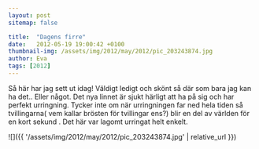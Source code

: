 ```yaml
---
layout: post
sitemap: false

title:  "Dagens firre"
date:   2012-05-19 19:00:42 +0100
thumbnail-img: /assets/img/2012/may/2012/pic_203243874.jpg
author: Eva
tags: [2012]
---
```


Så här har jag sett ut idag! Väldigt ledigt och skönt så där som bara jag kan ha det.. Eller något. Det nya linnet är sjukt härligt att ha på sig och har perfekt urringning. Tycker inte om när urringningen far ned hela tiden så tvillingarna( vem kallar brösten för tvillingar ens?) blir en del av världen för en kort sekund . Det här var lagomt urringat helt enkelt.

![]({{ '/assets/img/2012/may/2012/pic_203243874.jpg'  | relative_url }})

